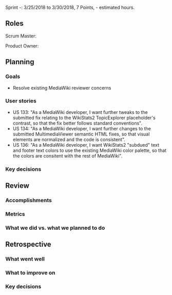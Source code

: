 Sprint -: 3/25/2018 to 3/30/2018, 7 Points, - estimated hours.

## Roles

Scrum Master: 

Product Owner: 

## Planning

### Goals
- Resolve existing MediaWiki reviewer concerns

### User stories
- US 133: "As a MediaWiki developer, I want further tweaks to the submitted fix relating to the WikiStats2 TopicExplorer placeholder's contrast, so that the fix better follows standard conventions".
- US 134: "As a MediaWiki developer, I want further changes to the submitted MultimediaViewer semantic HTML fixes, so that visual elements are normalized and the code is consistent".
- US 136: "As a MediaWiki developer, I want WikiStats2 "subdued" text and footer text colors to use the existing MediaWiki color palette, so that the colors are consitent with the rest of MediaWiki".
### Key decisions

## Review

### Accomplishments

### Metrics

### What we did vs. what we planned to do

## Retrospective

### What went well

### What to improve on

### Key decisions
